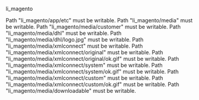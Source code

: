 li_magento

Path "li_magento/app/etc" must be writable.
Path "li_magento/media" must be writable.
Path "li_magento/media/customer" must be writable.
Path "li_magento/media/dhl" must be writable.
Path "li_magento/media/dhl/logo.jpg" must be writable.
Path "li_magento/media/xmlconnect" must be writable.
Path "li_magento/media/xmlconnect/original" must be writable.
Path "li_magento/media/xmlconnect/original/ok.gif" must be writable.
Path "li_magento/media/xmlconnect/system" must be writable.
Path "li_magento/media/xmlconnect/system/ok.gif" must be writable.
Path "li_magento/media/xmlconnect/custom" must be writable.
Path "li_magento/media/xmlconnect/custom/ok.gif" must be writable.
Path "li_magento/media/downloadable" must be writable.
